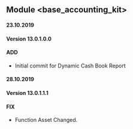 ## Module <base_accounting_kit>

#### 23.10.2019
#### Version 13.0.1.0.0
#### ADD
- Initial commit for Dynamic Cash Book Report

#### 28.10.2019
#### Version 13.0.1.1.1
#### FIX
- Function Asset Changed.
